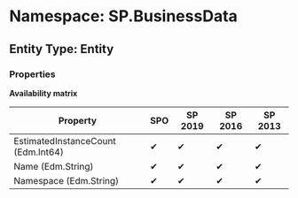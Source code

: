 # Namespace: SP.BusinessData

## Entity Type: Entity

### Properties

**Availability matrix**

Property | SPO | SP 2019 | SP 2016 | SP 2013
----------|-----|---------|---------|--------
EstimatedInstanceCount (Edm.Int64) | ✔ | ✔ | ✔ | ✔
Name (Edm.String) | ✔ | ✔ | ✔ | ✔
Namespace (Edm.String) | ✔ | ✔ | ✔ | ✔

